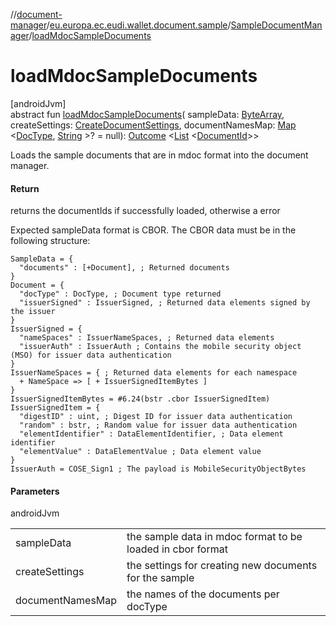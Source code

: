 //[document-manager](../../../index.md)/[eu.europa.ec.eudi.wallet.document.sample](../index.md)/[SampleDocumentManager](index.md)/[loadMdocSampleDocuments](load-mdoc-sample-documents.md)

# loadMdocSampleDocuments

[androidJvm]\
abstract fun [loadMdocSampleDocuments](load-mdoc-sample-documents.md)(
sampleData: [ByteArray](https://kotlinlang.org/api/latest/jvm/stdlib/kotlin/-byte-array/index.html),
createSettings: [CreateDocumentSettings](../../eu.europa.ec.eudi.wallet.document/-create-document-settings/index.md),
documentNamesMap: [Map](https://kotlinlang.org/api/latest/jvm/stdlib/kotlin.collections/-map/index.html)
&lt;[DocType](../../eu.europa.ec.eudi.wallet.document/-doc-type/index.md), [String](https://kotlinlang.org/api/latest/jvm/stdlib/kotlin/-string/index.html)
&gt;? = null): [Outcome](../../eu.europa.ec.eudi.wallet.document/-outcome/index.md)
&lt;[List](https://kotlinlang.org/api/latest/jvm/stdlib/kotlin.collections/-list/index.html)
&lt;[DocumentId](../../eu.europa.ec.eudi.wallet.document/-document-id/index.md)&gt;&gt;

Loads the sample documents that are in mdoc format into the document manager.

#### Return

returns the documentIds if successfully loaded, otherwise a error

Expected sampleData format is CBOR. The CBOR data must be in the following structure:

```cddl
SampleData = {
  "documents" : [+Document], ; Returned documents
}
Document = {
  "docType" : DocType, ; Document type returned
  "issuerSigned" : IssuerSigned, ; Returned data elements signed by the issuer
}
IssuerSigned = {
  "nameSpaces" : IssuerNameSpaces, ; Returned data elements
  "issuerAuth" : IssuerAuth ; Contains the mobile security object (MSO) for issuer data authentication
}
IssuerNameSpaces = { ; Returned data elements for each namespace
  + NameSpace => [ + IssuerSignedItemBytes ]
}
IssuerSignedItemBytes = #6.24(bstr .cbor IssuerSignedItem)
IssuerSignedItem = {
  "digestID" : uint, ; Digest ID for issuer data authentication
  "random" : bstr, ; Random value for issuer data authentication
  "elementIdentifier" : DataElementIdentifier, ; Data element identifier
  "elementValue" : DataElementValue ; Data element value
}
IssuerAuth = COSE_Sign1 ; The payload is MobileSecurityObjectBytes
```

#### Parameters

androidJvm

|                  |                                                            |
|------------------|------------------------------------------------------------|
| sampleData       | the sample data in mdoc format to be loaded in cbor format |
| createSettings   | the settings for creating new documents for the sample     |
| documentNamesMap | the names of the documents per docType                     |
